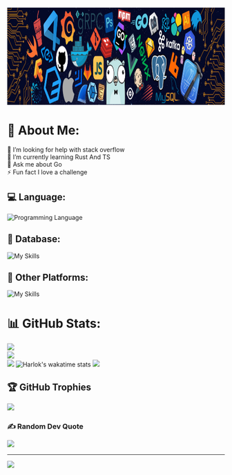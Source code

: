 <p align="center">
  <img height="225" widht="150" src="./img/header_.jpg">
</p>

# 💫 About Me:
🤝 I’m looking for help with stack overflow<br>🌱 I’m currently learning Rust And TS<br>💬 Ask me about Go<br>⚡ Fun fact I love a challenge

## 💻 Language:
![Programming Language](https://skillicons.dev/icons?i=html,css,go,js,ts,rust,python)

## 💾 Database:
![My Skills](https://skillicons.dev/icons?i=postgres,redis)

## 🔋 Other Platforms: 
![My Skills](https://skillicons.dev/icons?i=docker,discord,git,idea,postman,raspberrypi,sentry)

# 📊 GitHub Stats:
![](https://github-readme-stats.vercel.app/api?username=Raa-11&theme=tokyonight&hide_border=true&include_all_commits=false&count_private=false)<br/>
![](https://github-readme-streak-stats.herokuapp.com/?user=Raa-11&theme=tokyonight&hide_border=true)<br/>
![](https://github-readme-stats.vercel.app/api/top-langs/?username=Raa-11&theme=tokyonight&hide_border=true&include_all_commits=false&count_private=true&layout=compact)
![Harlok's wakatime stats](https://github-readme-stats.vercel.app/api/wakatime?username=ffflabs\&layout=compact)
<picture><img src="https://github-readme-activity-graph.vercel.app/graph?username=Raa-11&theme=redical&hide_border=true" style="width: 890px;"/></picture>

## 🏆 GitHub Trophies
![](https://github-profile-trophy.vercel.app/?username=Raa-11&theme=tokyonight&no-frame=true&no-bg=false&margin-w=4)

### ✍️ Random Dev Quote
![](https://quotes-github-readme.vercel.app/api?type=vetical&theme=radical)

---
[![](https://visitcount.itsvg.in/api?id=Raa-11&icon=6&color=1)](https://visitcount.itsvg.in)
